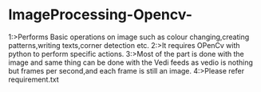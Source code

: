 # ImageProcessing-Opencv-
1:>Performs Basic operations on image such as colour changing,creating patterns,writing texts,corner detection etc.
2:>It requires OPenCv with python to perform specific actions.
3:>Most of the part is done with the image and same thing can be done with the Vedi feeds as vedio is nothing but frames per     second,and each frame is still an image.
4:>Please refer requirement.txt
